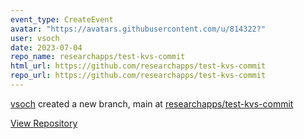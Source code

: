```yaml
---
event_type: CreateEvent
avatar: "https://avatars.githubusercontent.com/u/814322?"
user: vsoch
date: 2023-07-04
repo_name: researchapps/test-kvs-commit
html_url: https://github.com/researchapps/test-kvs-commit
repo_url: https://github.com/researchapps/test-kvs-commit
---
```


<a href='https://github.com/vsoch' target='_blank'>vsoch</a> created a new branch, main at <a href='https://github.com/researchapps/test-kvs-commit' target='_blank'>researchapps/test-kvs-commit</a>

<a href='https://github.com/researchapps/test-kvs-commit' target='_blank'>View Repository</a>